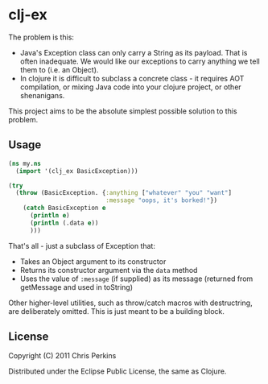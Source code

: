 # clj-ex

The problem is this:

* Java's Exception class can only carry a String as its payload. That is often inadequate. We would like our exceptions to carry anything we tell them to (i.e. an Object).
* In clojure it is difficult to subclass a concrete class - it requires AOT compilation, or mixing Java code into your clojure project, or other shenanigans.

This project aims to be the absolute simplest possible solution to this problem.


## Usage

```clojure
(ns my.ns
  (import '(clj_ex BasicException)))

(try
  (throw (BasicException. {:anything ["whatever" "you" "want"]
                           :message "oops, it's borked!"})
    (catch BasicException e
      (println e)
      (println (.data e))
      )))

```

That's all - just a subclass of Exception that:

* Takes an Object argument to its constructor
* Returns its constructor argument via the `data` method
* Uses the value of `:message` (if supplied) as its message (returned from getMessage and used in toString)

Other higher-level utilities, such as throw/catch macros with destructring, are deliberately omitted. This is just meant to be a building block.


## License

Copyright (C) 2011 Chris Perkins

Distributed under the Eclipse Public License, the same as Clojure.
